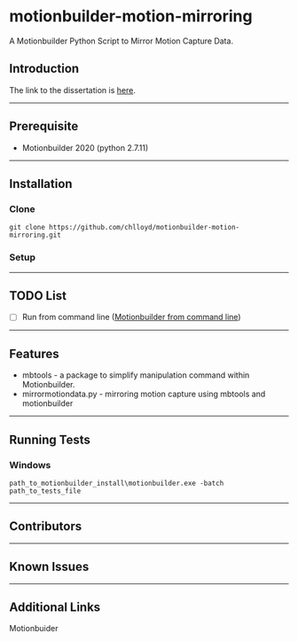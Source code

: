 # motionbuilder-motion-mirroring
A Motionbuilder Python Script to Mirror Motion Capture Data. 

## Introduction
The link to the dissertation is [here](url). 

---

## Prerequisite
 - Motionbuilder 2020 (python 2.7.11)

---

## Installation
### Clone

`git clone https://github.com/chlloyd/motionbuilder-motion-mirroring.git`

### Setup

---

## TODO List
 - [ ] Run from command line ([Motionbuilder from command line](https://help.autodesk.com/view/MOBPRO/2020/ENU/?guid=__files_GUID_989682FC_305F_4925_8B37_66490BC45C4C_htm))

---

## Features

 - mbtools - a package to simplify manipulation command within Motionbuilder.
 - mirrormotiondata.py - mirroring motion capture using mbtools and motionbuilder

---

## Running Tests
### Windows

`path_to_motionbuilder_install\motionbuilder.exe -batch path_to_tests_file`

---

## Contributors

---

## Known Issues

---

## Additional Links
Motionbuider